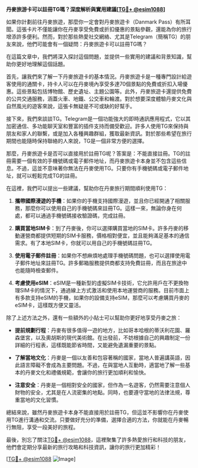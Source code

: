 **丹麥旅游卡可以註冊TG嗎？深度解析與實用建議[[TG💪+ @esim1088](https://t.me/s/esim1088)]**

如果你計劃前往丹麥旅遊，那麼你一定會對丹麥旅遊卡（Danmark Pass）有所耳聞。這張卡片不僅能讓你在丹麥享受免費或折扣優惠的景點參觀，還能為你的旅行增添許多便利。然而，對於那些熱愛社交網絡、尤其是Telegram（簡稱TG）的朋友來說，他們可能會有一個疑問：丹麥旅遊卡可以註冊TG嗎？

在這篇文章中，我們將深入探討這個問題，並提供一些實用的建議和背景知識，幫助你更好地理解這個話題。

首先，讓我們來了解一下丹麥旅遊卡的基本情況。丹麥旅遊卡是一種專門設計給遊客使用的通關卡，持卡人可以在丹麥境內享受多達70個景點的免費或折扣入場優惠。這些景點包括博物館、歷史遺址、主題公園等。此外，丹麥旅遊卡還提供免費的公共交通服務，涵蓋火車、地鐵、公交車和輪渡。對於想要深度體驗丹麥文化與自然風光的遊客來說，這張卡無疑是不可或缺的好幫手。

接下來，我們來談談TG。Telegram是一個功能強大的即時通訊應用程式，它以其加密通信、多功能聊天室和豐富的插件支持而備受歡迎。許多人使用TG來保持與朋友和家人的聯繫，或是加入各種興趣群組，獲取最新資訊。對於那些希望在旅行期間也能隨時保持聯絡的人來說，TG是一個非常方便的選擇。

那麼，丹麥旅遊卡是否可以直接用於註冊TG呢？答案是：不能直接註冊。TG的註冊需要一個有效的手機號碼或電子郵件地址，而丹麥旅遊卡本身並不包含這些信息。不過，這並不意味著你無法在丹麥使用TG。只要你有手機號碼或電子郵件地址，就可以輕鬆完成TG的註冊。

在這裡，我們可以提出一些建議，幫助你在丹麥旅行期間順利使用TG：

1. **攜帶國際漫遊的手機**：如果你的手機支持國際漫遊，並且你已經開通了相關服務，那麼你可以使用自己的手機號碼來註冊TG。這樣一來，無論你身在何處，都可以通過手機號碼接收驗證碼，完成註冊。

2. **購買當地SIM卡**：到了丹麥後，你可以選擇購買當地的SIM卡。許多丹麥的移動運營商都提供短期的SIM卡服務，價格相對便宜，並且能夠滿足基本的通信需求。有了本地SIM卡，你就可以用自己的手機號碼註冊TG。

3. **使用電子郵件註冊**：如果你不想麻煩地處理手機號碼問題，也可以選擇使用電子郵件地址來註冊TG。許多郵箱服務提供商都支持免費註冊，而且在旅途中也能隨時檢查郵件。

4. **考慮使用eSIM**：eSIM是一種新型的虛擬SIM卡技術，它允許用戶在不更換物理SIM卡的情況下，通過線上方式激活和使用本地運營商的服務。目前市面上有多款支持eSIM的手機，如果你的設備支持eSIM，那麼可以考慮購買丹麥的eSIM卡，這樣既方便又靈活。

除了上述方法之外，還有一些額外的小貼士可以幫助你更好地享受丹麥之旅：

- **提前規劃行程**：丹麥有很多值得一遊的地方，比如哥本哈根的蒂沃利花園、羅森堡宮，以及奧胡斯的現代美術館。在出發前，不妨根據自己的興趣制定一份詳細的行程表，這樣既能節省時間，又能避免遺漏重要的景點。

- **了解當地文化**：丹麥是一個以友善和包容著稱的國家，當地人普遍講英語，因此語言障礙不會成為主要問題。不過，在與當地人互動時，適當地了解一些基本的丹麥文化和禮儀規範，會讓你的旅行更加順利和愉快。

- **注意安全**：丹麥是一個相對安全的國家，但作為一名遊客，仍然需要注意個人財物的安全，尤其是在人流密集的地點。同時，也要遵守當地的法律法規，尊重當地的文化習慣。

總結來說，雖然丹麥旅遊卡本身不能直接用於註冊TG，但這並不影響你在丹麥使用TG進行溝通和交流。只要做好充分的準備，選擇合適的方法，你就能在丹麥暢行無阻，享受一段美好的旅程。

最後，別忘了關注[TG💪+ @esim1088](https://t.me/s/esim1088)，這裡聚集了許多熱愛旅行和科技的朋友，他們會定期分享最新的旅行攻略和科技資訊，讓你的旅行更加精彩！

[[TG💪+ @esim1088](https://t.me/s/esim1088) ![Image](https://i.postimg.cc/4NQfJmqS/Snipaste-2025-05-13-00-14-12.png)]